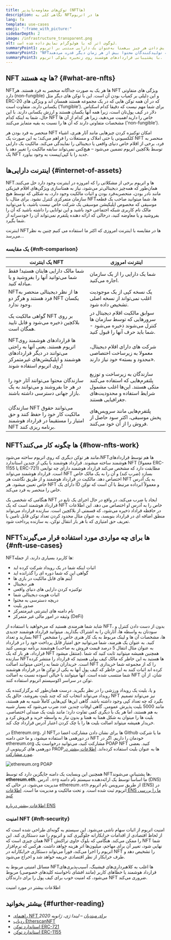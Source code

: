 ```yaml
---
title: توکن‌های معاوضه‌ناپذیر (NFTها)
description: نگاهی کلی به NFTها در اتریوم
lang: fa
template: use-cases
emoji: ":frame_with_picture:"
sidebarDepth: 2
image: /infrastructure_transparent.png
alt: لوگوی اتر که با هولوگرام نمایش داده شده‌ است.
summaryPoint1: راهی برای نمایش دادن هر چیز بی‌همتا به‌عنوان یک دارایی مبتنی بر اتریوم.
summaryPoint2: "‏NFTها به تولیدکنندگان محتوا بیش از هر زمان دیگر قدرت می‌دهند."
summaryPoint3: با پشتیبانی قراردادهای هوشمند روی زنجیره‌ بلوکی اتریوم.
---
```


## NFT ها چه هستند? {#what-are-nfts}

NFTها هر یک به صورت جداگانه منحصر به فرد هستند. هر NFT ویژگی های متفاوتی دارد (non-fungible) و این دلیلی بر کمیاب بودن آن است. این با توکن های دیگر مثل ERC-20 که در آن همه توکن هایی که در یک مجموعه هستند همسان اند و ویژگی های یکسانی دارند، متفاوت است ('fungible'). برای شما مهم نیست که دقیقا کدام اسکناس دلار در کیف پول‌تان است، زیرا همه آنها یکسان هستند و ارزش یکسانی دارند. با این حال، شما به اینکه کدام NFT خاص را دارید _اهمیت_ می‌دهید، زیرا هر کدام از آن ها مشخصات متفاوتی دارند که آن ها را نسبت به بقیه متمایز می‌کنند ('non-fungible').

منحصر به فرد بودن هر NFT امکان توکنیزه کردن چیزهایی مانند آثار هنری، اشیاء کلکسیونی یا حتی املاک و مستغلات را فراهم می‌کند؛ به این صورت یک NFT منحصر به فرد، برخی از اقلام خاص دنیای واقعی یا دیجیتالی را نمایندگی می‌کند. مالکیت یک دارایی توسط بلاکچین اتریوم تضمین می‌شود – هیچ‌کس نمی‌تواند سابقه‌ مالکیت را تغییر دهد یا یک NFT جدید را با کپی/پیست به وجود بیاورد.

<YouTube id="Xdkkux6OxfM" />

## اینترنت دارایی‌ها {#internet-of-assets}

NFTها و اتریوم برخی از مشکلاتی را که امروزه در اینترنت وجود دارد حل می‌کنند. همان‌طور که همه‌چیز دیجیتالی‌تر می‌شود، نیاز به همتاسازی ویژگی‌های اقلام فیزیکی مانند نادر بودن، منحصربه‌فرد بودن و اثبات مالکیت وجود دارد، به شکلی که توسط هیچ سازمان متمرکزی کنترل نشود. برای مثال، با NFTها، شما میتوانید صاحب یک قطعه موسیقی که مخصوص اپلیکیشن موسیقی یک شرکت خاص نیست باشید، یا می‌توانید مالک نام کاربری شبکه اجتماعی خود باشید و این توانایی را داشته باشید که آن را بفروشید و یا معاوضه کنید، درحالی که ارائه دهنده پلتفرم نمی‌تواند آن را خودسرانه از شما بگیرد.

اینترنت NFTها در مقایسه با اینترنت امروزی که اکثر ما استفاده می کنیم چنین به نظر می‌رسد...

### یک مقایسه {#nft-comparison}

| یک اینترنت NFT                                                                                                                                     | اینترنت امروزی                                                                                                                        |
| -------------------------------------------------------------------------------------------------------------------------------------------------- | ------------------------------------------------------------------------------------------------------------------------------------- |
| شما مالک دارایی هایتان هستید! فقط شما می‌توانید آنها را بفروشید و یا مبادله کنید.                                                                  | شما یک دارایی را از یک سازمان اجاره می‌کنید.                                                                                          |
| NFTها از نظر دیجیتالی منحصر به فرد هستند و هرگز دو NFT یکسان وجود ندارد.                                                                           | یک نسخه کپی از یک موجودیت اغلب نمی‌تواند از نسخه اصلی تشخیص داده شود.                                                                 |
| گواهی مالکیت یک NFT بر روی بلاکچین ذخیره می‌شود و قابل تایید همگان است.                                                                            | سوابق مالکیت اقلام دیجیتال در سرورهایی که توسط سازمان ها کنترل می‌شوند ذخیره می‌شود - شما باید حرف آنها را قبول کنید.                 |
| NFTها قراردادهای هوشمند روی اتریوم هستند. یعنی آنها به راحتی می‌توانند در دیگر قراردادهای هوشمند و اپلیکیشن‌های غیرمتمرکز روی اتریوم استفاده شوند! | شرکت‌ های دارای اقلام دیجیتال، معمولا به زیرساخت اختصاصی «محدود و بسته» خود نیاز دارند.                                               |
| سازندگان محتوا می‌توانند آثار خود را در هر جا بفروشند و می‌توانند به یک بازار جهانی دسترسی داشته باشند.                                            | سازندگان به زیرساخت و توزیع پلتفرم‌هایی که استفاده می‌کنند متکی هستند. این‌ها اغلب مشمول شرایط استفاده و محدودیت‌های جغرافیایی هستند. |
| سازندگان NFT می‌توانند حقوق مالکیت کار خود را حفظ کنند و حق امتیاز را مستقیماً در قرارداد هوشمند NFT برنامه ریزی کنند.                             | پلتفرم‌هایی مانند سرویس‌های پخش موسیقی، اکثر سود حاصل از فروش را از آن خود می‌کنند.                                                   |

## NFTها چگونه کار می‌کنند؟ {#how-nfts-work}

مانند هر توکن دیگری که روی اتریوم ساخته می‌شود،NFTها هم توسط قراردادهای هوشمند ساخته میشوند. قرارداد هوشمند با یکی از چندین استاندارد NFT (معمولا ERC-1155 یا ERC-721) مطابقت دارد که مشخص می‌کند قرارداد هوشمند دارای چه توابعی است. قرارداد هوشمند می‌تواند NFT بسازد (ضرب کند) و آن را به یک مالک خاص اختصاص دهد. مالکیت در قرارداد هوشمند و از طریق نگاشت هر NFT به یک آدرس خاص تعیین میشود. هر NFT دارای یک ID و معمولاً ابرداده مرتبط با آن است که توکن خاص را منحصر به فرد می‌کند.

هنگامی که شخصی یک NFT ایجاد یا ضرب می‌کند، در واقع در حال اجرای یک تابع در قرارداد هوشمند است که یک NFT خاص را به آدرس او اختصاص می دهد. این اطلاعات در حافظه قراداد ذخیره می‌شود، که قسمتی از بلاکچین است. سازنده قرارداد می‌تواند منطق اضافه ای در قرارداد بنویسد، به عنوان مثال محدود کردن تعداد توکن قابل تامین یا تعریف حق امتیازی که با هر بار انتقال توکن، به سازنده پرداخت شود.

## NFTها برای چه مواردی مورد استفاده قرار می‌گیرند؟ {#nft-use-cases}

NFTها کاربرد بسیاری دارند، از جمله:

- اثبات اینکه شما در یک رویداد شرکت کرده اید
- گواهی این که شما دوره ای را گذرانده اید
- آیتم های قابل مالکیت در بازی ها
- هنر دیجیتال
- توکنیزه کردن دارایی های دنیای واقعی
- اثبات هویت دیجیتالی شما
- دریچه دسترسی به محتوا
- صدور بلیت
- نام دامنه های اینترنتی غیرمتمرکز
- وثیقه در امور مالی غیر متمرکز (DeFi)

شاید شما هنرمندی هستید که می‌خواهید با استفاده از NFT، بدون از دست دادن کنترل و سودتان به واسطه ها، آثارتان را به اشتراک بگذارید. میتوانید قرارداد هوشمند جدیدی بسازید و تعداد NFT ها، مشخصات آن ها و لینک مربوط به یک کار هنری خاص را مشخص کنید. به عنوان یک هنرمند، شما می‌توانید حق امتیاز قابل پرداخت خود را در قرارداد هوشمند برنامه نویسی کنید (به عنوان مثال انتقال 5 درصد قیمت فروش به صاحب قرارداد، هر بار که یک NFT منتقل میشود). همچنین همیشه میتوانید ثابت کنید که شما سازنده NFTها هستید به این خاطر که مالک کیف پولی هستید که قرارداد را منتشر کرده است. خریداران شما به راحتی میتوانند اصالت NFT را که از مجموعه شما خریداری کرده اند اثبات کنند به این خاطر که کیف پول آنها به یکی از توکن ها در قرارداد هوشمند شما منتسب شده است. آنها میتوانند با خیالی آسوده نسبت به اصالت NFT شان، از آن توکن در سراسر اکوسیستم اتریوم استفاده کنند.

و یا، بلیت یک رویداد ورزشی را در نظر بگیرید. درست همان‌طور که برگزارکننده‌ یک رویداد می‌تواند انتخاب کند که چند بلیت بفروشد، خالق یک NFT نیز می‌تواند تصمیم بگیرد که چه تعداد کپی وجود داشته باشد. گاهی این‌ها کپی‌هایی کاملاً شبیه به هم هستند، مانند 5000 بلیت پذیرش عمومی. گاهی اوقات چندین عدد ضرب می‌شود که بسیار شبیه به هم هستند، اما هر یک با دیگری کمی تفاوت دارد؛ مانند بلیت یک صندلی اختصاصی. بلیت ها را میتوان به شکل همتا به همتا و بدون نیاز به واسطه خرید و فروش کرد و خریدار همیشه میتواند اصالت بلیت ها را با چک کردن اعتبار آدرس قرارداد چک کند.

در Ethereum.org، از NFTها برای نشان دادن مشارکت اعضا در Github ما یا شرکت در دورهمی ها استفاده میشود، و ما حتی دامنه NFT خودمان را داریم. اگر در ethereum.org مشارکت کنید، می‌توانید درخواست یک POAP NFT کنید. بعضی دورهمی های کریپتویی از PAOPها به عنوان بلیت استفاده کرده‌اند. [اطلاعات بیشتر در مورد مشارکت](/contributing/#poap).

![ethereum.org POAP](./poap.png)

همچنین این وبسایت یک دامنه جایگزین دارد که توسط NFTها پشتیبانی می‌شوند، **ethereum.eth**. آدرس `.org` ما اساساً توسط یک ارائه‌دهنده‌ سیستم نام دامنه (DNS) مدیریت می‌شود، در حالی که ethereum`.eth` از طریق سرویس نام اتریوم (ENS) در اتریوم ثبت شده‌ است. و تحت مالکیت و مدیریت ما است. [اطلاعات ENS ما را بررسی کنید](https://app.ens.domains/name/ethereum.eth)

[اطلاعات بیشتر درباره‌ ENS](https://app.ens.domains)

<Divider />

### امنیت NFT {#nft-security}

امنیت اتریوم از اثبات سهام ناشی می‌شود. این سیستم به گونه‌ای طراحی شده است که از لحاظ اقتصادی از اقدامات خرابکارانه جلوگیری کند و اتریوم را ضد دستکاری کند. این همان چیزی است که NFT را ممکن می‌کند. هنگامی که بلوک حاوی تراکنش NFT شما نهایی شود، تغییر آن برای مهاجم، میلیون‌ها اتر هزینه خواهد داشت. هرکس که نرم‌افزار اتریوم را اجرا می‌کند، فوراً می‌تواند دستکاری خرابکارانه در NFT را تشخیص دهد و طرف خرابکار از نظر اقتصادی جریمه خواهد شد و اخراج می‌شود.

مسائل امنیتی مربوط به NFTها اغلب به کلاهبرداری‌های فیشینگ، آسیب‌پذیری‌های قرارداد هوشمند یا خطاهای کاربر (مانند افشای ناخواسته کلیدهای خصوصی) مربوط می‌شود، که امنیت خوب برای کیف پول را برای دارندگان NFT ضروری می‌کند.

<ButtonLink to="/security/">
  اطلاعات بیشتر در مورد امنیت
</ButtonLink>

## بیشتر بخوانید {#further-reading}

- [راهنمای NFT برای مبتدیان](https://linda.mirror.xyz/df649d61efb92c910464a4e74ae213c4cab150b9cbcc4b7fb6090fc77881a95d) – _لیندا ژی، ژانویه 2020_
- [ردیاب EtherscanNFT](https://etherscan.io/nft-top-contracts)
- [استاندارد توکن ERC-721](/developers/docs/standards/tokens/erc-721/)
- [استاندارد توکن ERC-1155](/developers/docs/standards/tokens/erc-1155/)

<Divider />

<QuizWidget quizKey="nfts" />
